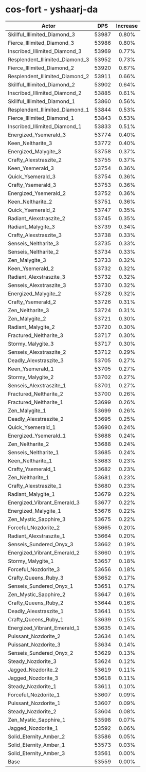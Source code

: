 # cos-fort - yshaarj-da
| Actor | DPS | Increase |
|---|:---:|:---:|
|Skillful_Illimited_Diamond_3|53987|0.80%|
|Fierce_Illimited_Diamond_3|53986|0.80%|
|Inscribed_Illimited_Diamond_3|53969|0.77%|
|Resplendent_Illimited_Diamond_3|53952|0.73%|
|Fierce_Illimited_Diamond_2|53920|0.67%|
|Resplendent_Illimited_Diamond_2|53911|0.66%|
|Skillful_Illimited_Diamond_2|53902|0.64%|
|Inscribed_Illimited_Diamond_2|53885|0.61%|
|Skillful_Illimited_Diamond_1|53860|0.56%|
|Resplendent_Illimited_Diamond_1|53844|0.53%|
|Fierce_Illimited_Diamond_1|53843|0.53%|
|Inscribed_Illimited_Diamond_1|53833|0.51%|
|Energized_Ysemerald_3|53774|0.40%|
|Keen_Neltharite_3|53772|0.40%|
|Energized_Malygite_3|53758|0.37%|
|Crafty_Alexstraszite_2|53755|0.37%|
|Keen_Ysemerald_3|53754|0.36%|
|Quick_Ysemerald_3|53754|0.36%|
|Crafty_Ysemerald_3|53753|0.36%|
|Energized_Ysemerald_2|53752|0.36%|
|Keen_Neltharite_2|53751|0.36%|
|Quick_Ysemerald_2|53747|0.35%|
|Radiant_Alexstraszite_2|53745|0.35%|
|Radiant_Malygite_3|53739|0.34%|
|Crafty_Alexstraszite_3|53738|0.33%|
|Senseis_Neltharite_3|53735|0.33%|
|Senseis_Neltharite_2|53734|0.33%|
|Zen_Malygite_3|53733|0.32%|
|Keen_Ysemerald_2|53732|0.32%|
|Radiant_Alexstraszite_3|53732|0.32%|
|Senseis_Alexstraszite_3|53730|0.32%|
|Energized_Malygite_2|53728|0.32%|
|Crafty_Ysemerald_2|53726|0.31%|
|Zen_Neltharite_3|53724|0.31%|
|Zen_Malygite_2|53721|0.30%|
|Radiant_Malygite_2|53720|0.30%|
|Fractured_Neltharite_3|53717|0.30%|
|Stormy_Malygite_3|53717|0.30%|
|Senseis_Alexstraszite_2|53712|0.29%|
|Deadly_Alexstraszite_3|53705|0.27%|
|Keen_Ysemerald_1|53705|0.27%|
|Stormy_Malygite_2|53702|0.27%|
|Senseis_Alexstraszite_1|53701|0.27%|
|Fractured_Neltharite_2|53700|0.26%|
|Fractured_Neltharite_1|53699|0.26%|
|Zen_Malygite_1|53699|0.26%|
|Deadly_Alexstraszite_2|53695|0.25%|
|Quick_Ysemerald_1|53690|0.24%|
|Energized_Ysemerald_1|53688|0.24%|
|Zen_Neltharite_2|53688|0.24%|
|Senseis_Neltharite_1|53685|0.24%|
|Keen_Neltharite_1|53683|0.23%|
|Crafty_Ysemerald_1|53682|0.23%|
|Zen_Neltharite_1|53681|0.23%|
|Crafty_Alexstraszite_1|53680|0.23%|
|Radiant_Malygite_1|53679|0.22%|
|Energized_Vibrant_Emerald_3|53677|0.22%|
|Energized_Malygite_1|53676|0.22%|
|Zen_Mystic_Sapphire_3|53675|0.22%|
|Forceful_Nozdorite_2|53665|0.20%|
|Radiant_Alexstraszite_1|53664|0.20%|
|Senseis_Sundered_Onyx_3|53662|0.19%|
|Energized_Vibrant_Emerald_2|53660|0.19%|
|Stormy_Malygite_1|53657|0.18%|
|Forceful_Nozdorite_3|53656|0.18%|
|Crafty_Queens_Ruby_3|53652|0.17%|
|Senseis_Sundered_Onyx_1|53651|0.17%|
|Zen_Mystic_Sapphire_2|53647|0.16%|
|Crafty_Queens_Ruby_2|53644|0.16%|
|Deadly_Alexstraszite_1|53641|0.15%|
|Crafty_Queens_Ruby_1|53639|0.15%|
|Energized_Vibrant_Emerald_1|53635|0.14%|
|Puissant_Nozdorite_2|53634|0.14%|
|Puissant_Nozdorite_3|53634|0.14%|
|Senseis_Sundered_Onyx_2|53629|0.13%|
|Steady_Nozdorite_3|53624|0.12%|
|Jagged_Nozdorite_2|53619|0.11%|
|Jagged_Nozdorite_3|53618|0.11%|
|Steady_Nozdorite_1|53611|0.10%|
|Forceful_Nozdorite_1|53607|0.09%|
|Puissant_Nozdorite_1|53607|0.09%|
|Steady_Nozdorite_2|53604|0.08%|
|Zen_Mystic_Sapphire_1|53598|0.07%|
|Jagged_Nozdorite_1|53592|0.06%|
|Solid_Eternity_Amber_2|53586|0.05%|
|Solid_Eternity_Amber_1|53573|0.03%|
|Solid_Eternity_Amber_3|53561|0.00%|
|Base|53559|0.00%|
